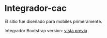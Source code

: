 # Integrador-cac

El sitio fue diseñado para mobiles primeramente.

Integrador Bootstrap version: [vista previa](https://htmlpreview.github.io/?https://github.com/victorManuelMarquez/Integrador-cac/blob/bootstrap-version/index.html)
